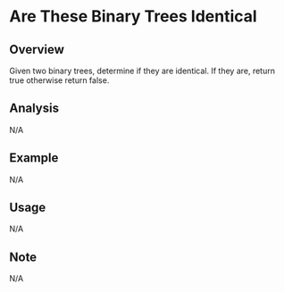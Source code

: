 # Are These Binary Trees Identical

Overview
---
Given two binary trees, determine if they are identical. If they are, return 
true otherwise return false.

Analysis
---
N/A

Example
---
N/A

Usage
---
N/A

Note
---
N/A
